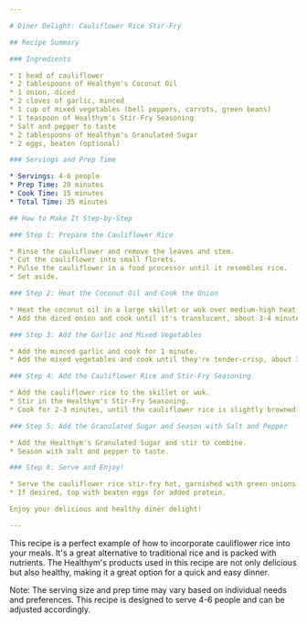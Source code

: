 ```yaml
---

# Diner Delight: Cauliflower Rice Stir-Fry

## Recipe Summary

### Ingredients

* 1 head of cauliflower
* 2 tablespoons of Healthym's Coconut Oil
* 1 onion, diced
* 2 cloves of garlic, minced
* 1 cup of mixed vegetables (bell peppers, carrots, green beans)
* 1 teaspoon of Healthym's Stir-Fry Seasoning
* Salt and pepper to taste
* 2 tablespoons of Healthym's Granulated Sugar
* 2 eggs, beaten (optional)

### Servings and Prep Time

* Servings: 4-6 people
* Prep Time: 20 minutes
* Cook Time: 15 minutes
* Total Time: 35 minutes

## How to Make It Step-by-Step

### Step 1: Prepare the Cauliflower Rice

* Rinse the cauliflower and remove the leaves and stem.
* Cut the cauliflower into small florets.
* Pulse the cauliflower in a food processor until it resembles rice.
* Set aside.

### Step 2: Heat the Coconut Oil and Cook the Onion

* Heat the coconut oil in a large skillet or wok over medium-high heat.
* Add the diced onion and cook until it's translucent, about 3-4 minutes.

### Step 3: Add the Garlic and Mixed Vegetables

* Add the minced garlic and cook for 1 minute.
* Add the mixed vegetables and cook until they're tender-crisp, about 3-4 minutes.

### Step 4: Add the Cauliflower Rice and Stir-Fry Seasoning

* Add the cauliflower rice to the skillet or wok.
* Stir in the Healthym's Stir-Fry Seasoning.
* Cook for 2-3 minutes, until the cauliflower rice is slightly browned.

### Step 5: Add the Granulated Sugar and Season with Salt and Pepper

* Add the Healthym's Granulated Sugar and stir to combine.
* Season with salt and pepper to taste.

### Step 6: Serve and Enjoy!

* Serve the cauliflower rice stir-fry hot, garnished with green onions and sesame seeds if desired.
* If desired, top with beaten eggs for added protein.

Enjoy your delicious and healthy diner delight! 

---
```


This recipe is a perfect example of how to incorporate cauliflower rice into your meals. It's a great alternative to traditional rice and is packed with nutrients. The Healthym's products used in this recipe are not only delicious but also healthy, making it a great option for a quick and easy dinner. 

Note: The serving size and prep time may vary based on individual needs and preferences. This recipe is designed to serve 4-6 people and can be adjusted accordingly.